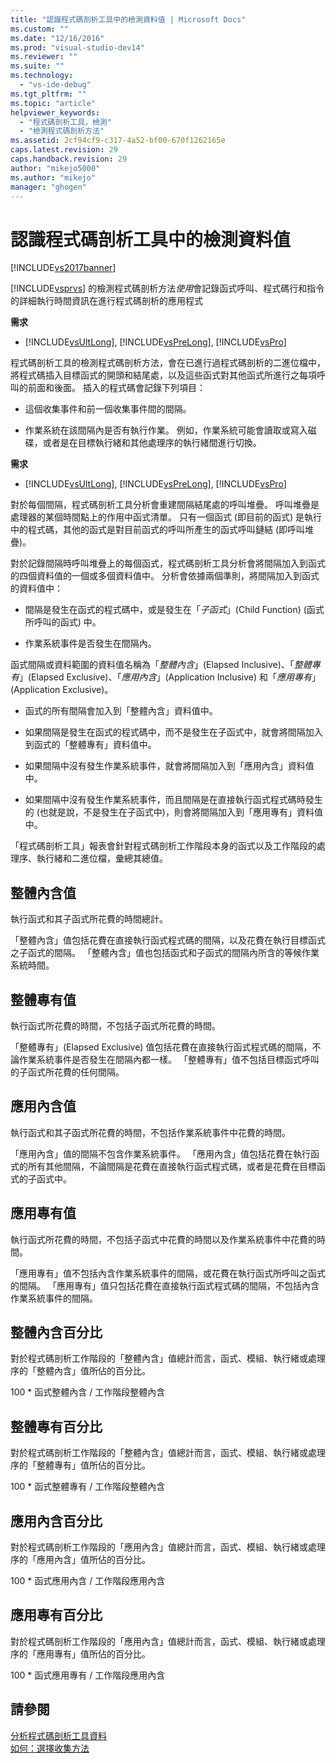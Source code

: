 ```yaml
---
title: "認識程式碼剖析工具中的檢測資料值 | Microsoft Docs"
ms.custom: ""
ms.date: "12/16/2016"
ms.prod: "visual-studio-dev14"
ms.reviewer: ""
ms.suite: ""
ms.technology: 
  - "vs-ide-debug"
ms.tgt_pltfrm: ""
ms.topic: "article"
helpviewer_keywords: 
  - "程式碼剖析工具，檢測"
  - "檢測程式碼剖析方法"
ms.assetid: 2cf94cf9-c317-4a52-bf00-670f1262165e
caps.latest.revision: 29
caps.handback.revision: 29
author: "mikejo5000"
ms.author: "mikejo"
manager: "ghogen"
---
```

# 認識程式碼剖析工具中的檢測資料值
[!INCLUDE[vs2017banner](../code-quality/includes/vs2017banner.md)]

[!INCLUDE[vsprvs](../code-quality/includes/vsprvs_md.md)] 的檢測程式碼剖析方法*使用*會記錄函式呼叫、程式碼行和指令的詳細執行時間資訊在進行程式碼剖析的應用程式  
  
 **需求**  
  
-   [!INCLUDE[vsUltLong](../code-quality/includes/vsultlong_md.md)], [!INCLUDE[vsPreLong](../code-quality/includes/vsprelong_md.md)], [!INCLUDE[vsPro](../code-quality/includes/vspro_md.md)]  
  
 程式碼剖析工具的檢測程式碼剖析方法，會在已進行過程式碼剖析的二進位檔中，將程式碼插入目標函式的開頭和結尾處，以及這些函式對其他函式所進行之每項呼叫的前面和後面。  插入的程式碼會記錄下列項目：  
  
-   這個收集事件和前一個收集事件間的間隔。  
  
-   作業系統在該間隔內是否有執行作業。  例如，作業系統可能會讀取或寫入磁碟，或者是在目標執行緒和其他處理序的執行緒間進行切換。  
  
 **需求**  
  
-   [!INCLUDE[vsUltLong](../code-quality/includes/vsultlong_md.md)], [!INCLUDE[vsPreLong](../code-quality/includes/vsprelong_md.md)], [!INCLUDE[vsPro](../code-quality/includes/vspro_md.md)]  
  
 對於每個間隔，程式碼剖析工具分析會重建間隔結尾處的呼叫堆疊。  呼叫堆疊是處理器的某個時間點上的作用中函式清單。  只有一個函式 \(即目前的函式\) 是執行中的程式碼，其他的函式是對目前函式的呼叫所產生的函式呼叫鏈結 \(即呼叫堆疊\)。  
  
 對於記錄間隔時呼叫堆疊上的每個函式，程式碼剖析工具分析會將間隔加入到函式的四個資料值的一個或多個資料值中。  分析會依據兩個準則，將間隔加入到函式的資料值中：  
  
-   間隔是發生在函式的程式碼中，或是發生在「*子函式*」\(Child Function\) \(函式所呼叫的函式\) 中。  
  
-   作業系統事件是否發生在間隔內。  
  
 函式間隔或資料範圍的資料值名稱為「*整體內含*」\(Elapsed Inclusive\)、「*整體專有*」\(Elapsed Exclusive\)、「*應用內含*」\(Application Inclusive\) 和「*應用專有*」\(Application Exclusive\)。  
  
-   函式的所有間隔會加入到「整體內含」資料值中。  
  
-   如果間隔是發生在函式的程式碼中，而不是發生在子函式中，就會將間隔加入到函式的「整體專有」資料值中。  
  
-   如果間隔中沒有發生作業系統事件，就會將間隔加入到「應用內含」資料值中。  
  
-   如果間隔中沒有發生作業系統事件，而且間隔是在直接執行函式程式碼時發生的 \(也就是說，不是發生在子函式中\)，則會將間隔加入到「應用專有」資料值中。  
  
 「程式碼剖析工具」報表會針對程式碼剖析工作階段本身的函式以及工作階段的處理序、執行緒和二進位檔，彙總其總值。  
  
## 整體內含值  
 執行函式和其子函式所花費的時間總計。  
  
 「整體內含」值包括花費在直接執行函式程式碼的間隔，以及花費在執行目標函式之子函式的間隔。  「整體內含」值也包括函式和子函式的間隔內所含的等候作業系統時間。  
  
## 整體專有值  
 執行函式所花費的時間，不包括子函式所花費的時間。  
  
 「整體專有」\(Elapsed Exclusive\) 值包括花費在直接執行函式程式碼的間隔，不論作業系統事件是否發生在間隔內都一樣。  「整體專有」值不包括目標函式呼叫的子函式所花費的任何間隔。  
  
## 應用內含值  
 執行函式和其子函式所花費的時間，不包括作業系統事件中花費的時間。  
  
 「應用內含」值的間隔不包含作業系統事件。  「應用內含」值包括花費在執行函式的所有其他間隔，不論間隔是花費在直接執行函式程式碼，或者是花費在目標函式的子函式中。  
  
## 應用專有值  
 執行函式所花費的時間，不包括子函式中花費的時間以及作業系統事件中花費的時間。  
  
 「應用專有」值不包括內含作業系統事件的間隔，或花費在執行函式所呼叫之函式的間隔。  「應用專有」值只包括花費在直接執行函式程式碼的間隔，不包括內含作業系統事件的間隔。  
  
## 整體內含百分比  
 對於程式碼剖析工作階段的「整體內含」值總計而言，函式、模組、執行緒或處理序的「整體內含」值所佔的百分比。  
  
 100 \* 函式整體內含 \/ 工作階段整體內含  
  
## 整體專有百分比  
 對於程式碼剖析工作階段的「整體內含」值總計而言，函式、模組、執行緒或處理序的「整體專有」值所佔的百分比。  
  
 100 \* 函式整體專有 \/ 工作階段整體內含  
  
## 應用內含百分比  
 對於程式碼剖析工作階段的「應用內含」值總計而言，函式、模組、執行緒或處理序的「應用內含」值所佔的百分比。  
  
 100 \* 函式應用內含 \/ 工作階段應用內含  
  
## 應用專有百分比  
 對於程式碼剖析工作階段的「應用內含」值總計而言，函式、模組、執行緒或處理序的「應用專有」值所佔的百分比。  
  
 100 \* 函式應用專有 \/ 工作階段應用內含  
  
## 請參閱  
 [分析程式碼剖析工具資料](../profiling/analyzing-performance-tools-data.md)   
 [如何：選擇收集方法](../profiling/how-to-choose-collection-methods.md)